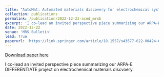 ```yaml
---
title: "AutoMat: Automated materials discovery for electrochemical systems"
collection: publications
permalink: /publication/2022-12-22-aced_mrsb
excerpt: 'I co-lead an invited perspective piece summarizing our ARPA-E DIFFERENTIATE project on electrochemical materials discvoery.'
date: 2022-12-22
venue: 'MRS Bulletin'
lead: True
paperurl: 'https://link.springer.com/article/10.1557/s43577-022-00424-0'
---
```


<a href='https://link.springer.com/article/10.1557/s43577-022-00424-0'>Download paper here</a>

I co-lead an invited perspective piece summarizing our ARPA-E DIFFERENTIATE project on electrochemical materials discvoery.
